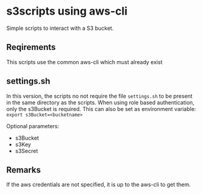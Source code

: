 # s3scripts using aws-cli
Simple scripts to interact with a S3 bucket.

## Reqirements
This scripts use the common aws-cli which must already exist

## settings.sh
In this version, the scripts no not require the file `settings.sh` to be present in the same directory as the scripts.
When using role based authentication, only the s3Bucket is required. This can also be set as environment variable: `export s3Bucket=<bucketname>`

Optional parameters:
+ s3Bucket
+ s3Key
+ s3Secret 

## Remarks
If the aws credentials are not specified, it is up to the aws-cli to get them.

